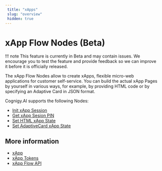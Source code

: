 ```yaml
---
 title: "xApps" 
 slug: "overview" 
 hidden: true 
---
```


# xApp Flow Nodes (Beta)

!!! note
    This feature is currently in Beta and may contain issues. We encourage you to test the feature and provide feedback so we can improve it before it is officially released.

The xApp Flow Nodes allow to create xApps, flexible micro-web applications for customer self-service. You can build the actual xApp Pages by yourself in various ways, for example, by providing HTML code or by specifying an Adaptive Card in JSON format.

Cognigy.AI supports the following Nodes:

 - [Init xApp Session](init-xApp-session.md)
 - [Get xApp Sesion PIN](get-xApp-session-PIN.md)
 - [Set HTML xApp State](set-html-xApp-state.md)
 - [Set AdaptiveCard xApp State](set-AdaptiveCard-xApp-state.md)
   
## More information

- [xApp](../../xApp/overview.md)
- [xApp Tokens](../../xApp/tokens.md)
- [xApp Flow API](../../xApp/api.md)